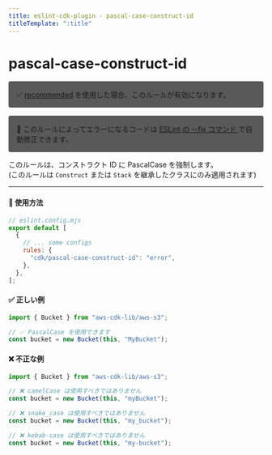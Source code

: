```yaml
---
title: eslint-cdk-plugin - pascal-case-construct-id
titleTemplate: ":title"
---
```


# pascal-case-construct-id

<div style="margin-top: 16px; background-color: #595959; padding: 16px; border-radius: 4px;">
    ✅ <a href="/ja/rules/#recommended-rules">recommended</a>
  を使用した場合、このルールが有効になります。
</div>
<div style="margin-top: 16px; background-color: #595959; padding: 16px; border-radius: 4px;">
  🔧 このルールによってエラーになるコードは
  <a href="https://eslint.org/docs/latest/use/command-line-interface#--fix">
    ESLint の --fix コマンド
  </a>
  で自動修正できます。
</div>

このルールは、コンストラクト ID に PascalCase を強制します。  
(このルールは `Construct` または `Stack` を継承したクラスにのみ適用されます)

---

#### 🔧 使用方法

```js
// eslint.config.mjs
export default [
  {
    // ... some configs
    rules: {
      "cdk/pascal-case-construct-id": "error",
    },
  },
];
```

#### ✅ 正しい例

```ts
import { Bucket } from "aws-cdk-lib/aws-s3";

// ✅ PascalCase を使用できます
const bucket = new Bucket(this, "MyBucket");
```

#### ❌ 不正な例

```ts
import { Bucket } from "aws-cdk-lib/aws-s3";

// ❌ camelCase は使用すべきではありません
const bucket = new Bucket(this, "myBucket");

// ❌ snake_case は使用すべきではありません
const bucket = new Bucket(this, "my_bucket");

// ❌ kebab-case は使用すべきではありません
const bucket = new Bucket(this, "my-bucket");
```
